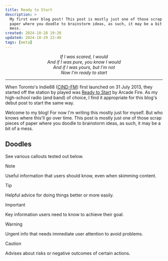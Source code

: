 ```yaml
---
title: Ready to Start
description: >
  My first ever blog post! This post is mostly just one of those scrap pieces of
  paper where you doodle to brainstorm ideas, as such, it may be a bit of a
  mess.
created: 2024-10-28 19:20
updated: 2024-10-29 23:40
tags: [meta]
---
```


<p align="center">
  <i>
   If I was scared, I would
   <br/>
   And if I was pure, you know I would
   <br/>
   And if I was yours, but I'm not
   <br/>
   Now I'm ready to start
  </i>
</p>

---

When Toronto's Indie88 ([CIND-FM]) first launched on 31 July 2013, they started
off the station by played was [Ready to Start][ready] by Arcade Fire. As my
high-school radio (and band) of choice, I find it appropriate for this blog's
debut post to start the same way.

Welcome to my blog! For now I'm writing this mostly just for myself. But who
knows where this'll go over time. This post is mostly just one of those scrap
pieces of paper where you doodle to brainstorm ideas, as such, it may be a bit
of a mess.

## Doodles

See various callouts tested out below.

> [!NOTE]
>
> Useful information that users should know, even when skimming content.

> [!TIP]
>
> Helpful advice for doing things better or more easily.

> [!IMPORTANT]
>
> Key information users need to know to achieve their goal.

> [!WARNING]
>
> Urgent info that needs immediate user attention to avoid problems.

> [!CAUTION]
>
> Advises about risks or negative outcomes of certain actions.

<!-- Reference-style links -->
[cind-fm]: https://en.wikipedia.org/wiki/CIND-FM
[ready]:   https://music.apple.com/ca/album/ready-to-start/1252757950?i=1252758312
